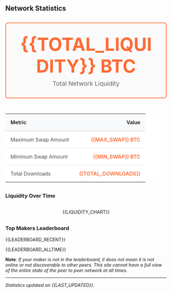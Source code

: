 ## Network Statistics

<!-- Hero Metric -->
<div style="text-align: center; margin: 2rem 0 3rem 0; padding: 2rem; border: 2px solid #ff6b35; border-radius: 8px; background: #fafafa;">
  <div style="font-size: 3.5rem; font-weight: bold; margin-bottom: 0.5rem; color: #ff6b35;">{{TOTAL_LIQUIDITY}} BTC</div>
  <div style="font-size: 1.2rem; color: #666;">Total Network Liquidity</div>
</div>

<!-- Supporting Metrics Table -->
<div style="margin: 2rem 0;">
  <table style="width: 100%; border-collapse: collapse; margin: 0; background: white;">
    <thead>
      <tr style="background: #f8f9fa;">
        <th style="padding: 1rem; text-align: left; border-bottom: 2px solid #dee2e6; font-weight: 600;">Metric</th>
        <th style="padding: 1rem; text-align: right; border-bottom: 2px solid #dee2e6; font-weight: 600;">Value</th>
      </tr>
    </thead>
    <tbody>
      <tr style="border-bottom: 1px solid #dee2e6;">
        <td style="padding: 1rem; color: #495057;">Maximum Swap Amount</td>
        <td style="padding: 1rem; text-align: right; font-weight: 600; color: #ff6b35;">{{MAX_SWAP}} BTC</td>
      </tr>
      <tr style="border-bottom: 1px solid #dee2e6;">
        <td style="padding: 1rem; color: #495057;">Minimum Swap Amount</td>
        <td style="padding: 1rem; text-align: right; font-weight: 600; color: #ff6b35;">{{MIN_SWAP}} BTC</td>
      </tr>
      <tr>
        <td style="padding: 1rem; color: #495057;">Total Downloads</td>
        <td style="padding: 1rem; text-align: right; font-weight: 600; color: #ff6b35;">{{TOTAL_DOWNLOADS}}</td>
      </tr>
    </tbody>
  </table>
</div>

### Liquidity Over Time

<div style="margin: 2rem 0; text-align: center;">
  {{LIQUIDITY_CHART}}
</div>

### Top Makers Leaderboard

{{LEADERBOARD_RECENT}}

{{LEADERBOARD_ALLTIME}}

**Note**: *If your maker is not in the leaderboard, it does not mean it is not online or not discoverable to other peers. This site cannot have a full view of the entire state of the peer to peer network at all times.*
 
---

*Statistics updated on {{LAST_UPDATED}}.* 